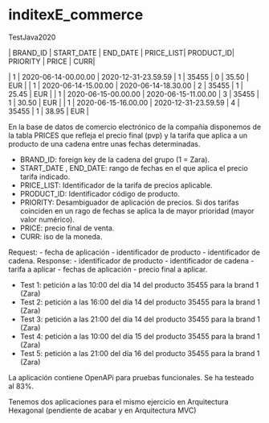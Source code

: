 # inditexE_commerce
TestJava2020

| BRAND_ID	|	 START_DATE 		| END_DATE				| PRICE_LIST| PRODUCT_ID| PRIORITY 	| PRICE | CURR|

| 1       	| 2020-06-14-00.00.00	| 2020-12-31-23.59.59 	| 1 		| 35455 	| 0 		| 35.50 | EUR |
| 1 		| 2020-06-14-15.00.00	| 2020-06-14-18.30.00 	| 2 		| 35455 	| 1 		| 25.45 | EUR |
| 1 		| 2020-06-15-00.00.00	| 2020-06-15-11.00.00 	| 3 		| 35455		| 1 		| 30.50 | EUR |
| 1 		| 2020-06-15-16.00.00	| 2020-12-31-23.59.59	| 4			| 35455 	| 1 		| 38.95 | EUR |

En la base de datos de comercio electrónico de la compañía disponemos de la tabla PRICES que refleja el precio final (pvp)
y la tarifa que aplica a un producto de una cadena entre unas fechas determinadas.


* BRAND_ID: foreign key de la cadena del grupo (1 = Zara).
* START_DATE , END_DATE: rango de fechas en el que aplica el precio tarifa indicado.
* PRICE_LIST: Identificador de la tarifa de precios aplicable.
* PRODUCT_ID: Identificador código de producto.
* PRIORITY: Desambiguador de aplicación de precios. Si dos tarifas coinciden en un rago de fechas se aplica la de mayor prioridad (mayor valor numérico).
* PRICE: precio final de venta.
* CURR: iso de la moneda.

Request:    - fecha de aplicación
            - identificador de producto
            - identificador de cadena.
Response:   - identificador de producto
            - identificador de cadena
            - tarifa a aplicar
            - fechas de aplicación
            - precio final a aplicar.
			
                                                                                       
- Test 1: petición a las 10:00 del día 14 del producto 35455   para la brand 1 (Zara)
- Test 2: petición a las 16:00 del día 14 del producto 35455   para la brand 1 (Zara)
- Test 3: petición a las 21:00 del día 14 del producto 35455   para la brand 1 (Zara)
- Test 4: petición a las 10:00 del día 15 del producto 35455   para la brand 1 (Zara)
- Test 5: petición a las 21:00 del día 16 del producto 35455   para la brand 1 (Zara)

La aplicación contiene OpenAPi para pruebas funcionales.
Se ha testeado al 83%.

Tenemos dos aplicaciones para el mismo ejercicio en Arquitectura Hexagonal (pendiente de acabar y en Arquitectura MVC)
